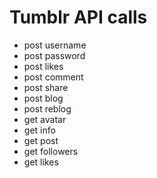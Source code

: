 # Tumblr API calls
* post username
* post password
* post likes
* post comment
* post share
* post blog
* post reblog
* get avatar
* get info
* get post
* get followers
* get likes
